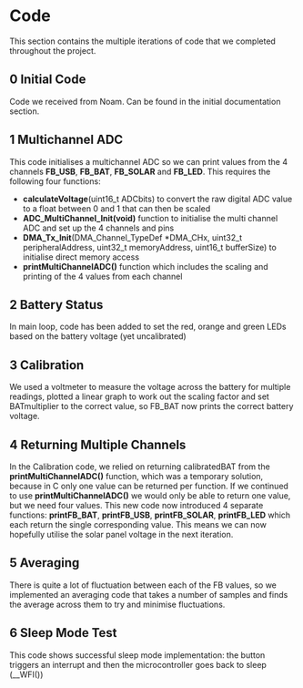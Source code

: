 # Code

This section contains the multiple iterations of code that we completed throughout the project.

## 0 Initial Code
Code we received from Noam. Can be found in the initial documentation section. 

## 1 Multichannel ADC
This code initialises a multichannel ADC so we can print values from the 4 channels **FB_USB**, **FB_BAT**, **FB_SOLAR** and **FB_LED**. This requires the following four functions:
- **calculateVoltage**(uint16_t ADCbits) to convert the raw digital ADC value to a float between 0 and 1 that can then be scaled
- **ADC_MultiChannel_Init(void)** function to initialise the multi channel ADC and set up the 4 channels and pins
- **DMA_Tx_Init**(DMA_Channel_TypeDef *DMA_CHx, uint32_t peripheralAddress, uint32_t memoryAddress, uint16_t bufferSize) to initialise direct memory access
-  **printMultiChannelADC()** function which includes the scaling and printing of the 4 values from each channel

## 2 Battery Status
In main loop, code has been added to set the red, orange and green LEDs based on the battery voltage (yet uncalibrated)

## 3 Calibration
We used a voltmeter to measure the voltage across the battery for multiple readings, plotted a linear graph to work out the scaling factor and set BATmultiplier to the correct value, so FB_BAT now prints the correct battery voltage.

## 4 Returning Multiple Channels
In the Calibration code, we relied on returning calibratedBAT from the **printMultiChannelADC()** function, which was a temporary solution, because in C only one value can be returned per function. If we continued to use **printMultiChannelADC()** we would only be able to return one value, but we need four values. This new code now introduced 4 separate functions: **printFB_BAT**, **printFB_USB**, **printFB_SOLAR**, **printFB_LED** which each return the single corresponding value. This means we can now hopefully utilise the solar panel voltage in the next iteration. 

## 5 Averaging
There is quite a lot of fluctuation between each of the FB values, so we implemented an averaging code that takes a number of samples and finds the average across them to try and minimise fluctuations. 

## 6 Sleep Mode Test
This code shows successful sleep mode implementation: the button triggers an interrupt and then the microcontroller goes back to sleep (__WFI())
